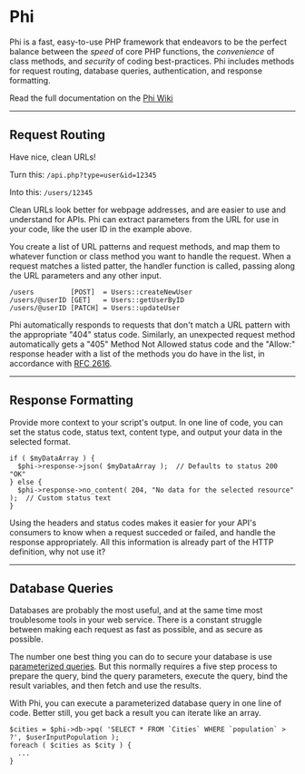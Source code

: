 # Phi

Phi is a fast, easy-to-use PHP framework that endeavors to be the perfect balance between the _speed_ of core PHP functions, the _convenience_ of class methods, and _security_ of coding best-practices. Phi includes methods for request routing, database queries, authentication, and response formatting.

Read the full documentation on the [Phi Wiki](https://github.com/lacockj/phi/wiki)

---

## Request Routing

Have nice, clean URLs!

Turn this: `/api.php?type=user&id=12345`

Into this: `/users/12345`

Clean URLs look better for webpage addresses, and are easier to use and understand for APIs. Phi can extract parameters from the URL for use in your code, like the user ID in the example above.

You create a list of URL patterns and request methods, and map them to whatever function or class method you want to handle the request. When a request matches a listed patter, the handler function is called, passing along the URL parameters and any other input.

```
/users         [POST]  = Users::createNewUser
/users/@userID [GET]   = Users::getUserByID
/users/@userID [PATCH] = Users::updateUser
```

Phi automatically responds to requests that don't match a URL pattern with the appropriate "404" status code. Similarly, an unexpected request method automatically gets a "405" Method Not Allowed status code and the "Allow:" response header with a list of the methods you do have in the list, in accordance with [RFC 2616].

---

## Response Formatting

Provide more context to your script's output. In one line of code, you can set the status code, status text, content type, and output your data in the selected format.

```
if ( $myDataArray ) {
  $phi->response->json( $myDataArray );  // Defaults to status 200 "OK"
} else {
  $phi->response->no_content( 204, "No data for the selected resource" );  // Custom status text
}
```

Using the headers and status codes makes it easier for your API's consumers to know when a request succeded or failed, and handle the response appropriately. All this information is already part of the HTTP definition, why not use it?

---

## Database Queries

Databases are probably the most useful, and at the same time most troublesome tools in your web service. There is a constant struggle between making each request as fast as possible, and as secure as possible.

The number one best thing you can do to secure your database is use [parameterized queries][PHP mysqli]. But this normally requires a five step process to prepare the query, bind the query parameters, execute the query, bind the result variables, and then fetch and use the results.

With Phi, you can execute a parameterized database query in one line of code. Better still, you get back a result you can iterate like an array.

```
$cities = $phi->db->pq( 'SELECT * FROM `Cities` WHERE `population` > ?', $userInputPopulation );
foreach ( $cities as $city ) {
  ...
}
```



[RFC 2616]: https://www.w3.org/Protocols/rfc2616/rfc2616.html
[PHP mysqli]: https://php.net/manual/en/mysqli.prepare.php
